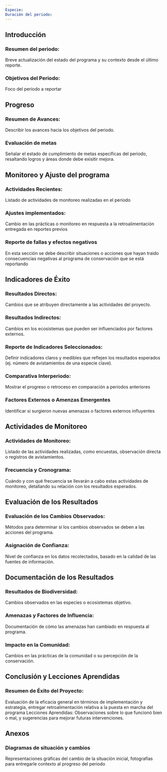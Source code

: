 ```yaml
---
Especie: 
Duración del periodo:
---
```


## Introducción

### Resumen del periodo: 
Breve actualización del estado del programa y su contexto desde el último reporte.
### Objetivos del Periodo:
Foco del periodo a reportar
## Progreso
### Resumen de Avances:
Describir los avances hacia los objetivos del periodo.
### Evaluación de metas
Señalar el estado de cumplimiento de metas específicas del periodo, resaltando logros y áreas donde debe exisitir mejora.
## Monitoreo y Ajuste del programa
### Actividades Recientes:
Listado de actividades de monitoreo realizadas en el periodo
### Ajustes implementados:
Cambio en las prácticas o monitoreo en respuesta a la retroalimentación entregada en reportes previos
### Reporte de fallas y efectos negativos
En esta sección se debe describir situaciones o acciones que hayan traido consecuencias negativas al programa de conservación que se está reportando
## Indicadores de Éxito

### Resultados Directos: 
Cambios que se atribuyen directamente a las actividades del proyecto.
### Resultados Indirectos: 
Cambios en los ecosistemas que pueden ser influenciados por factores externos.
### Reporte de Indicadores Seleccionados:
Definir indicadores claros y medibles que reflejen los resultados esperados (ej. número de avistamientos de una especie clave).
### Comparativa Interperiodo:
Mostrar el progreso o retroceso en comparación a periodos anteriores
### Factores Externos o Amenzas Emergentes
Identificar si surgieron nuevas amenazas o factores externos influyentes
## Actividades de Monitoreo

### Actividades de Monitoreo:
Listado de las actividades realizadas, como encuestas, observación directa o registros de avistamientos.
### Frecuencia y Cronograma: 
Cuándo y con qué frecuencia se llevarán a cabo estas actividades de monitoreo, detallando su relación con los resultados esperados.
## Evaluación de los Resultados
### Evaluación de los Cambios Observados: 
Métodos para determinar si los cambios observados se deben a las acciones del programa.
### Asignación de Confianza:
Nivel de confianza en los datos recolectados, basado en la calidad de las fuentes de información.
## Documentación de los Resultados
### Resultados de Biodiversidad:
Cambios observados en las especies o ecosistemas objetivo.
### Amenazas y Factores de Influencia: 
Documentación de cómo las amenazas han cambiado en respuesta al programa.
### Impacto en la Comunidad: 
Cambios en las prácticas de la comunidad o su percepción de la conservación.
## Conclusión y Lecciones Aprendidas
### Resumen de Éxito del Proyecto:
 Evaluación de la eficacia general en términos de implementación y estrategia, entregar retroalimentación relativa a la puesta en marcha del programa
Lecciones Aprendidas: Observaciones sobre lo que funcionó bien o mal, y sugerencias para mejorar futuras intervenciones.
## Anexos
### Diagramas de situación y cambios
Representaciones gráficas del cambio de la situación inicial, fotografías para entregarle contexto al progreso del periodo